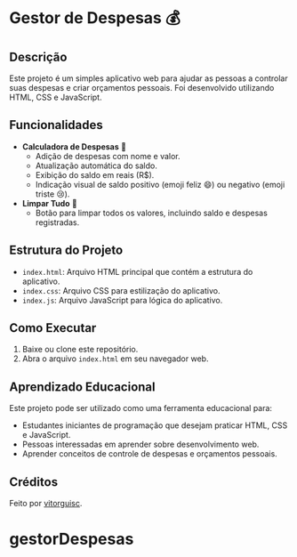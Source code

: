 # Gestor de Despesas 💰

## Descrição
Este projeto é um simples aplicativo web para ajudar as pessoas a controlar suas despesas e criar orçamentos pessoais. Foi desenvolvido utilizando HTML, CSS e JavaScript.

## Funcionalidades
- **Calculadora de Despesas** 🧮
  - Adição de despesas com nome e valor.
  - Atualização automática do saldo.
  - Exibição do saldo em reais (R$).
  - Indicação visual de saldo positivo (emoji feliz 😄) ou negativo (emoji triste 😢).
- **Limpar Tudo** 🧹
  - Botão para limpar todos os valores, incluindo saldo e despesas registradas.

## Estrutura do Projeto
- `index.html`: Arquivo HTML principal que contém a estrutura do aplicativo.
- `index.css`: Arquivo CSS para estilização do aplicativo.
- `index.js`: Arquivo JavaScript para lógica do aplicativo.

## Como Executar
1. Baixe ou clone este repositório.
2. Abra o arquivo `index.html` em seu navegador web.

## Aprendizado Educacional
Este projeto pode ser utilizado como uma ferramenta educacional para:
- Estudantes iniciantes de programação que desejam praticar HTML, CSS e JavaScript.
- Pessoas interessadas em aprender sobre desenvolvimento web.
- Aprender conceitos de controle de despesas e orçamentos pessoais.

## Créditos
Feito por [vitorguisc](https://github.com/vitorguisc).

# gestorDespesas
